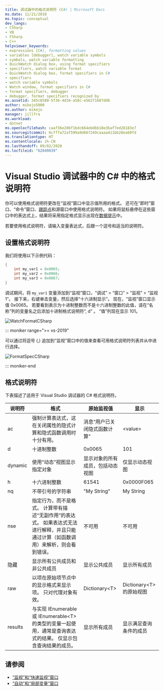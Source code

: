 ```yaml
---
title: 调试器中的格式说明符 (C#) | Microsoft Docs
ms.date: 11/21/2018
ms.topic: conceptual
dev_langs:
- CSharp
- VB
- FSharp
- C++
helpviewer_keywords:
- expressions [C#], formatting values
- variables [debugger], watch variable symbols
- symbols, watch variable formatting
- QuickWatch dialog box, using format specifiers
- specifiers, watch variable format
- QuickWatch dialog box, format specifiers in C#
- specifiers
- watch variable symbols
- Watch window, format specifiers in C#
- format specifiers, debugger
- debugger, format specifiers recognized by
ms.assetid: 345c8589-5f36-4d34-a58c-e56271687dd6
author: mikejo5000
ms.author: mikejo
manager: jillfra
ms.workload:
- dotnet
ms.openlocfilehash: caaf36e286f1bdc664ebdbb10e3baf7ed28183e7
ms.sourcegitcommit: 6cfffa72af599a9d667249caaaa411bb28ea69fd
ms.translationtype: HT
ms.contentlocale: zh-CN
ms.lasthandoff: 09/02/2020
ms.locfileid: "62849839"
---
```

# <a name="format-specifiers-in-c-in-the-visual-studio-debugger"></a>Visual Studio 调试器中的 C# 中的格式说明符
你可以使用格式说明符更改在“监视”窗口中显示值所用的格式。 还可在“即时”窗口、“命令”窗口、[跟踪点](../debugger/using-breakpoints.md#BKMK_Print_to_the_Output_window_with_tracepoints)和源窗口中使用格式说明符。 如果将鼠标悬停在这些窗口中的表达式上，结果将采用指定格式显示出现在[数据提示](../debugger/view-data-values-in-data-tips-in-the-code-editor.md)中。

若要使用格式说明符，请输入变量表达式，后跟一个逗号和适当的说明符。

## <a name="set-format-specifiers"></a>设置格式说明符
我们将使用以下示例代码：

```csharp
{
    int my_var1 = 0x0065;
    int my_var2 = 0x0066;
    int my_var3 = 0x0067;
}
```

调试期间，将 `my_var1` 变量添加到“监视”窗口，“调试” > “窗口” > “监视” > “监视 1”。 接下来，右键单击变量，然后选择“十六进制显示”。 现在，“监视”窗口显示值 0x0065。 若要看到表示为十进制整数而不是十六进制整数的此值，请在“名称”列的变量名之后添加十进制格式说明符“, d” 。 “值”列现在显示 101。

![WatchFormatCSharp](../debugger/media/watchformatcsharp.png "WatchFormatCSharp")

::: moniker range=">= vs-2019" 

可以通过将逗号 (,) 追加到“监视”窗口中的值来查看可用格式说明符列表并从中进行选择。 

![FormatSpecCSharp](../debugger/media/vs-2019/format-specs-csharp.png "FormatSpecCSharp")

::: moniker-end

## <a name="format-specifiers"></a>格式说明符
下表描述了适用于 Visual Studio 调试器的 C# 格式说明符。

|说明符|格式|原始监视值|显示|
|---------------|------------|--------------------------|--------------|
|ac|强制计算表达式，这在关闭属性的隐式计算和隐式函数调用时十分有用。|消息“用户已关闭隐式函数计算”|\<value>|
|d|十进制整数|0x0065|101|
|dynamic|使用“动态”视图显示指定对象|显示对象的所有成员，包括动态视图|仅显示动态视图|
|h|十六进制整数|61541|0x0000F065|
|nq|不带引号的字符串|"My String"|My String|
|nse|指定行为，而不是格式。 计算带有描述“无副作用”的表达式。 如果表达式无法进行解释，并且只能通过计算（如函数调用）来解析，则会看到错误。|不可用|不可用|
|隐藏|显示所有公共成员和非公共成员|显示公共成员|显示所有成员|
|raw|以项在原始项节点中的显示格式来显示项。 只对代理对象有效。|Dictionary\<T>|Dictionary\<T> 的原始视图|
|results|与实现 IEnumerable 或 IEnumerable\<T> 的类型的变量一起使用，通常是查询表达式的结果。 仅显示包含查询结果的成员。|显示所有成员|显示满足查询条件的成员|

## <a name="see-also"></a>请参阅
- [“监视”和“快速监视”窗口](../debugger/watch-and-quickwatch-windows.md)
- [“自动”和“局部变量”窗口](../debugger/autos-and-locals-windows.md)
